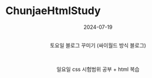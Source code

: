 # ChunjaeHtmlStudy

<div align = "center"> 2024-07-19 </div>

<div align = "center">
<br>

토요일 블로그 꾸미기 (싸이월드 방식 블로그)

<br>

일요일 css 시험범위 공부 + html 복습

</div>
